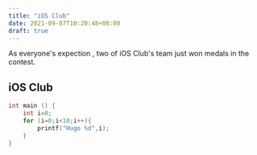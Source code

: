 ```yaml
---
title: "iOS Club"
date: 2021-09-07T10:20:48+08:00
draft: true
---
```

As everyone's expection , two of iOS Club's team just won medals in the contest.
## iOS Club
```c
int main () {
    int i=0;
    for (i=0;i<10;i++){
        printf("Hugo %d",i);
    }
}
```